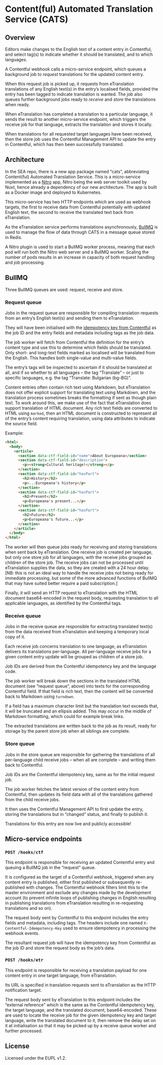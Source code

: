 # Content(ful) Automated Translation Service (CATS)

## Overview

Editors make changes to the English text of a content entry in Contentful, and select tag(s) to indicate whether it should be translated, and to which languages.

A Contentful webhook calls a micro-service endpoint, which queues a background job to _request_ translations for the updated content entry.

When this request job is picked up, it requests from eTranslation translations of any English text(s) in the entry’s localised fields, provided the entry has been tagged to indicate translation is wanted. The job also queues further background jobs ready to _receive_ and _store_ the translations when ready.

When eTranslation has completed a translation to a particular language, it sends the result to another micro-service endpoint, which triggers the receive job for that language, extracts the translation and stores it locally.

When translations for all requested target languages have been received, then the store job uses the Contentful Management API to update the entry in Contentful, which has then been successfully translated.

## Architecture

In the SEA repo, there is a new app package named “cats”, abbreviating Content(ful) Automated Translation Service. This is a micro-service implemented as a [Nitro](https://nitro.build/) app, Nitro being the web server toolkit used by Nuxt, hence already a dependency of our new architecture. The app is built as a Docker image and deployed to Kubernetes.

This micro-service has two HTTP endpoints which are used as webhook targets, the first to receive data from Contentful potentially with updated English text, the second to receive the translated text back from eTranslation.

As the eTranslation service performs translations asynchronously, [BullMQ](https://docs.bullmq.io/) is used to manage the flow of data through CATS in a message queue stored in Redis.

A Nitro plugin is used to start a BullMQ worker process, meaning that each pod will run both the Nitro web server and a BullMQ worker. Scaling the number of pods results in an increase in capacity of both request handling and job processing.

## BullMQ

Three BullMQ queues are used: request, receive and store.

### Request queue

Jobs in the request queue are responsible for compiling translation requests from an entry’s English text(s) and sending them to eTranslation.

They will have been initialised with the [idempotency key from Contentful](https://www.contentful.com/developers/docs/webhooks/overview/#idempotency) as the job ID and the entry fields and metadata including tags as the job data.

The job worker will fetch from Contentful the definition for the entry’s content type and use this to determine which fields should be translated. Only short- and long-text fields marked as localised will be translated from the English. This handles both single-value and multi-value fields.

The entry’s tags will be inspected to ascertain if it should be translated at all, and if so whether to all languages – the tag “Translate” – or just to specific languages, e.g. the tag “Translate: Bulgarian (bg-BG)”.

Content entries often contain rich text using Markdown, but eTranslation does not offer explicit support for translating text using Markdown, and the translation process sometimes breaks the formatting if sent as though plain text. To work around this, we make use of the fact that eTranslation does support translation of HTML document. Any rich text fields are converted to HTML using `marked`, then an HTML document is constructed to represent all of the entry’s content requiring translation, using data attributes to indicate the source field.

Example:

```html
<html>
  <body>
    <article>
      <section data-ctf-field-id="name">About Europeana</section>
      <section data-ctf-field-id="description">
        <p><strong>Cultural heritage!</strong></p>
      </section>
      <section data-ctf-field-id="hasPart">
        <h2>History</h2>
        <p>...Europeana's history</p>
      </section>
      <section data-ctf-field-id="hasPart">
        <h2>Present</h2>
        <p>Europeana's present...</p>
      </section>
      <section data-ctf-field-id="hasPart">
        <h2>Future</h2>
        <p>Europeana's future...</p>
      </section>
    </article>
  </body>
</html>
```

The worker will then queue jobs ready for receiving and storing translations when sent back by eTranslation. One receive job is created per language, but only one store job for all languages, with the receive jobs grouped as children of the store job. The receive jobs can not be processed until eTranslation supplies the data, so they are created with a 24 hour delay. \[NB: this is not an ideal way to handle the receive jobs not being ready for immediate processing, but some of the more advanced functions of BullMQ that may have suited better require a paid subscription.\]

Finally, it will send an HTTP request to eTranslation with the HTML document base64-encoded in the request body, requesting translation to all applicable languages, as identified by the Contentful tags.

### Receive queue

Jobs in the receive queue are responsible for extracting translated text(s) from the data received from eTranslation and keeping a temporary local copy of it.

Each receive job concerns translation to one language, as eTranslation delivers its translations per-language. All per-language receive jobs for a given content entry update will be grouped as children of a store job.

Job IDs are derived from the Contentful idempotency key and the language code.

The job worker will break down the sections in the translated HTML document (see “request queue”, above) into texts for the corresponding Contentful field. If that field is rich text, then the content will be converted back to Markdown using `turndown`.

If a field has a maximum character limit but the translation text exceeds that, it will be truncated and an ellipsis added. This may occur in the middle of Markdown formatting, which could for example break links.

The extracted translations are written back to the job as its result, ready for storage by the parent store job when all siblings are complete.

### Store queue

Jobs in the store queue are responsible for gathering the translations of all per-language child receive jobs – when all are complete – and writing them back to Contentful.

Job IDs are the Contentful idempotency key, same as for the initial request job.

The job worker fetches the latest version of the content entry from Contentful, then updates its field data with all of the translations gathered from the child receive jobs.

It then uses the Contentful Management API to first update the entry, storing the translations but in “changed” status, and finally to publish it.

Translations for this entry are now live and publicly accessible!

## Micro-service endpoints

### `POST /hooks/ctf`

This endpoint is responsible for receiving an updated Contentful entry and queuing a BullMQ job in the “request” queue.

It is configured as the target of a Contentful webhook, triggered when any content entry is published, either first published or subsequently re-published with changes. The Contentful webhook filters limit this to the master environment and exclude any changes made by the development account (to prevent infinite loops of publishing changes in English resulting in publishing translations from eTranslation resulting in re-requesting translations and so on).

The request body sent by Contentful to this endpoint includes the entry fields and metadata, including tags. The headers include one named `X-Contentful-Idempotency-Key` used to ensure idempotency in processing the webhook events.

The resultant request job will have the idempotency key from Contentful as the job ID and store the request body as the job’s data.

### `POST /hooks/etr`

This endpoint is responsible for receiving a translation payload for one content entry in one target language, from eTranslation.

Its URL is specified in translation requests sent to eTranslation as the HTTP notification target.

The request body sent by eTranslation to this endpoint includes the “external reference” which is the same as the Contentful idempotency key, the target language, and the translated document, base64-encoded. These are used to locate the receive job for the given idempotency key and target language, write the translated document to it, then remove the delay set on it at initialisation so that it may be picked up by a receive queue worker and further processed.

## License

Licensed under the EUPL v1.2.
